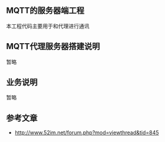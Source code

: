## MQTT的服务器端工程
本工程代码主要用于和代理进行通讯

## MQTT代理服务器搭建说明
暂略

## 业务说明
暂略

## 参考文章
- http://www.52im.net/forum.php?mod=viewthread&tid=845
